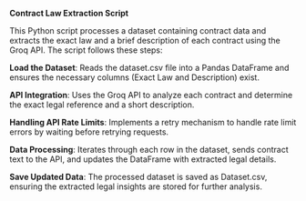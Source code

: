 **Contract Law Extraction Script**

This Python script processes a dataset containing contract data and extracts the exact law and a brief description of each contract using the Groq API. The script follows these steps:

**Load the Dataset**: Reads the dataset.csv file into a Pandas DataFrame and ensures the necessary columns (Exact Law and Description) exist.

**API Integration**: Uses the Groq API to analyze each contract and determine the exact legal reference and a short description.

**Handling API Rate Limits**: Implements a retry mechanism to handle rate limit errors by waiting before retrying requests.

**Data Processing**: Iterates through each row in the dataset, sends contract text to the API, and updates the DataFrame with extracted legal details.

**Save Updated Data**: The processed dataset is saved as Dataset.csv, ensuring the extracted legal insights are stored for further analysis.
